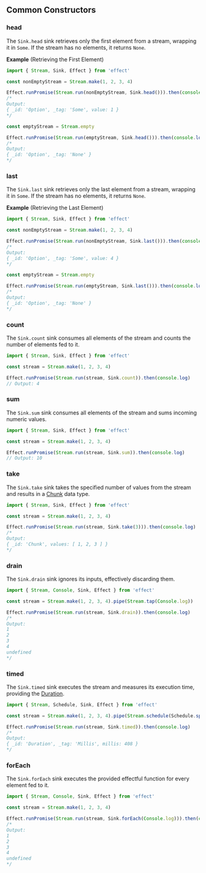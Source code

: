 ## Common Constructors

### head

The `Sink.head` sink retrieves only the first element from a stream, wrapping it in `Some`. If the stream has no elements, it returns `None`.

**Example** (Retrieving the First Element)

```ts twoslash
import { Stream, Sink, Effect } from 'effect'

const nonEmptyStream = Stream.make(1, 2, 3, 4)

Effect.runPromise(Stream.run(nonEmptyStream, Sink.head())).then(console.log)
/*
Output:
{ _id: 'Option', _tag: 'Some', value: 1 }
*/

const emptyStream = Stream.empty

Effect.runPromise(Stream.run(emptyStream, Sink.head())).then(console.log)
/*
Output:
{ _id: 'Option', _tag: 'None' }
*/
```

### last

The `Sink.last` sink retrieves only the last element from a stream, wrapping it in `Some`. If the stream has no elements, it returns `None`.

**Example** (Retrieving the Last Element)

```ts twoslash
import { Stream, Sink, Effect } from 'effect'

const nonEmptyStream = Stream.make(1, 2, 3, 4)

Effect.runPromise(Stream.run(nonEmptyStream, Sink.last())).then(console.log)
/*
Output:
{ _id: 'Option', _tag: 'Some', value: 4 }
*/

const emptyStream = Stream.empty

Effect.runPromise(Stream.run(emptyStream, Sink.last())).then(console.log)
/*
Output:
{ _id: 'Option', _tag: 'None' }
*/
```

### count

The `Sink.count` sink consumes all elements of the stream and counts the number of elements fed to it.

```ts twoslash
import { Stream, Sink, Effect } from 'effect'

const stream = Stream.make(1, 2, 3, 4)

Effect.runPromise(Stream.run(stream, Sink.count)).then(console.log)
// Output: 4
```

### sum

The `Sink.sum` sink consumes all elements of the stream and sums incoming numeric values.

```ts twoslash
import { Stream, Sink, Effect } from 'effect'

const stream = Stream.make(1, 2, 3, 4)

Effect.runPromise(Stream.run(stream, Sink.sum)).then(console.log)
// Output: 10
```

### take

The `Sink.take` sink takes the specified number of values from the stream and results in a [Chunk](/docs/data-types/chunk/) data type.

```ts twoslash
import { Stream, Sink, Effect } from 'effect'

const stream = Stream.make(1, 2, 3, 4)

Effect.runPromise(Stream.run(stream, Sink.take(3))).then(console.log)
/*
Output:
{ _id: 'Chunk', values: [ 1, 2, 3 ] }
*/
```

### drain

The `Sink.drain` sink ignores its inputs, effectively discarding them.

```ts twoslash
import { Stream, Console, Sink, Effect } from 'effect'

const stream = Stream.make(1, 2, 3, 4).pipe(Stream.tap(Console.log))

Effect.runPromise(Stream.run(stream, Sink.drain)).then(console.log)
/*
Output:
1
2
3
4
undefined
*/
```

### timed

The `Sink.timed` sink executes the stream and measures its execution time, providing the [Duration](/docs/data-types/duration/).

```ts twoslash
import { Stream, Schedule, Sink, Effect } from 'effect'

const stream = Stream.make(1, 2, 3, 4).pipe(Stream.schedule(Schedule.spaced('100 millis')))

Effect.runPromise(Stream.run(stream, Sink.timed)).then(console.log)
/*
Output:
{ _id: 'Duration', _tag: 'Millis', millis: 408 }
*/
```

### forEach

The `Sink.forEach` sink executes the provided effectful function for every element fed to it.

```ts twoslash
import { Stream, Console, Sink, Effect } from 'effect'

const stream = Stream.make(1, 2, 3, 4)

Effect.runPromise(Stream.run(stream, Sink.forEach(Console.log))).then(console.log)
/*
Output:
1
2
3
4
undefined
*/
```
